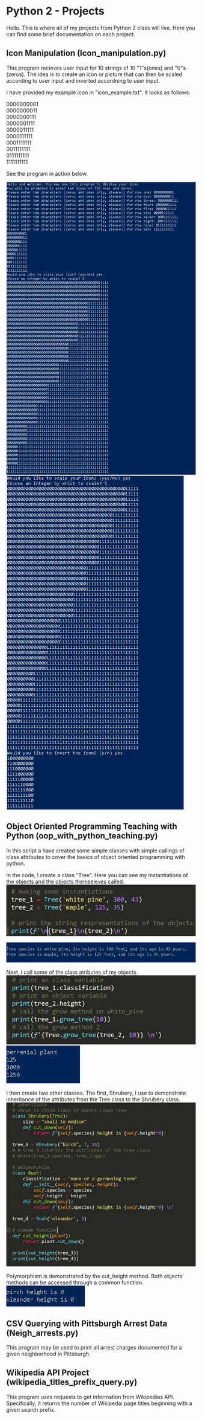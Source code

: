 # Python 2 - Projects
Hello. This is where all of my projects from Python 2 class will live. Here you can find some brief documentation on each project.

## Icon Manipulation (Icon_manipulation.py)
This program recieves user input for 10 strings of 10 "1"s(ones) and "0"s (zeros). The idea is to create an icon or picture that can then be scaled according to user input and inverted accordning to user input. 

I have provided my example icon in "icon_example.txt". It looks as follows:

0000000001  
0000000011  
0000000111  
0000001111  
0000011111  
0000111111  
0001111111  
0011111111  
0111111111  
1111111111

See the program in action below. 

![Icon Manipulator part 1: creating the icon and scaling:](https://raw.githubusercontent.com/eburnsee/python_2_projects/main/icon_manipulation/icon_1.PNG)
![Icon Manipulator part 1: creating the icon and scaling:](https://raw.githubusercontent.com/eburnsee/python_2_projects/main/icon_manipulation/icon_2.PNG)

## Object Oriented Programming Teaching with Python (oop_with_python_teaching.py)
In this script a have created some simple classes with simple callings of class attributes to cover the basics of object oriented programming with python.

In the code, I create a class "Tree". Here you can see my instantiations of the objects and the objects themseleves called.
![OOP1: instantiation and call](https://raw.githubusercontent.com/eburnsee/python_2_projects/main/oop_teaching/pictures_of_program/print_trees.JPG)

![OOP2: result](https://raw.githubusercontent.com/eburnsee/python_2_projects/main/oop_teaching/pictures_of_program/print_object.JPG)

Next, I call some of the class atributes of my objects.
![OOP3: attributes_calling](https://raw.githubusercontent.com/eburnsee/python_2_projects/main/oop_teaching/pictures_of_program/attributes.JPG)
![OOP4: attributes_results](https://raw.githubusercontent.com/eburnsee/python_2_projects/main/oop_teaching/pictures_of_program/attributes2.JPG)

I then create two other classes. The first, Shrubery, I use to demonstrate inheritance of the attributes from the Tree class to the Shrubery class.
![OOP5: inher_poly_code](https://raw.githubusercontent.com/eburnsee/python_2_projects/main/oop_teaching/pictures_of_program/inheritance_polymorphism.JPG)

Polymorphism is demonstrated by the cut_height method. Both objects' methods can be accessed through a common function.
![OOP6: attributes_results](https://raw.githubusercontent.com/eburnsee/python_2_projects/main/oop_teaching/pictures_of_program/polymorshism.JPG)



## CSV Querying with Pittsburgh Arrest Data (Neigh_arrests.py)
This program may be used to print all arrest charges documented for a given neighborhood in Pittsburgh.

## Wikipedia API Project (wikipedia_titles_prefix_query.py)
This program uses requests to get information from Wikipedias API. Specifically, it returns the number of Wikipedai page titles beginning with a given search prefix.
